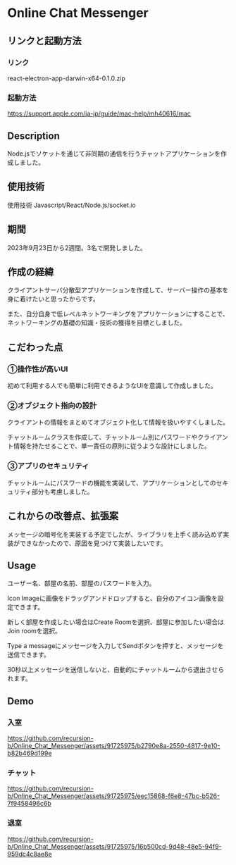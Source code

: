 # Online Chat Messenger
## リンクと起動方法
### リンク
react-electron-app-darwin-x64-0.1.0.zip
### 起動方法
https://support.apple.com/ja-jp/guide/mac-help/mh40616/mac

## Description
Node.jsでソケットを通じて非同期の通信を行うチャットアプリケーションを作成しました。

## 使用技術
使用技術 Javascript/React/Node.js/socket.io

## 期間
2023年9月23日から2週間。3名で開発しました。

## 作成の経緯
クライアントサーバ分散型アプリケーションを作成して、サーバー操作の基本を身に着けたいと思ったからです。

また、自分自身で低レベルネットワーキングをアプリケーションにすることで、ネットワーキングの基礎の知識・技術の獲得を目標としました。

## こだわった点
### ①操作性が高いUI
初めて利用する人でも簡単に利用できるようなUIを意識して作成しました。

### ②オブジェクト指向の設計
クライアントの情報をまとめてオブジェクト化して情報を扱いやすくしました。

チャットルームクラスを作成して、チャットルーム別にパスワードやクライアント情報を持たせることで、単一責任の原則に従うような設計にしました。

### ③アプリのセキュリティ
チャットルームにパスワードの機能を実装して、アプリケーションとしてのセキュリティ部分も考慮しました。

## これからの改善点、拡張案
メッセージの暗号化を実装する予定でしたが、ライブラリを上手く読み込めず実装ができなかったので、原因を見つけて実装したいです。

## Usage
ユーザー名、部屋の名前、部屋のパスワードを入力。

Icon Imageに画像をドラッグアンドドロップすると、自分のアイコン画像を設定できます。

新しく部屋を作成したい場合はCreate Roomを選択、部屋に参加したい場合はJoin roomを選択。

Type a messageにメッセージを入力してSendボタンを押すと、メッセージを送信できます。

30秒以上メッセージを送信しないと、自動的にチャットルームから退出させられます。

## Demo
### 入室
https://github.com/recursion-b/Online_Chat_Messenger/assets/91725975/b2790e8a-2550-4817-9e10-b82b469d199e
### チャット
https://github.com/recursion-b/Online_Chat_Messenger/assets/91725975/eec15868-f6e8-47bc-b526-7f9458496c6b
### 退室
https://github.com/recursion-b/Online_Chat_Messenger/assets/91725975/16b500cd-9d48-48e5-94f9-959dc4c8ae8e



